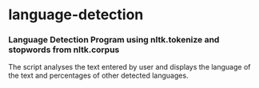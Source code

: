# language-detection
### Language Detection Program using nltk.tokenize and stopwords from nltk.corpus

The script analyses the text entered by user and displays the language of the text and percentages of other detected languages.
